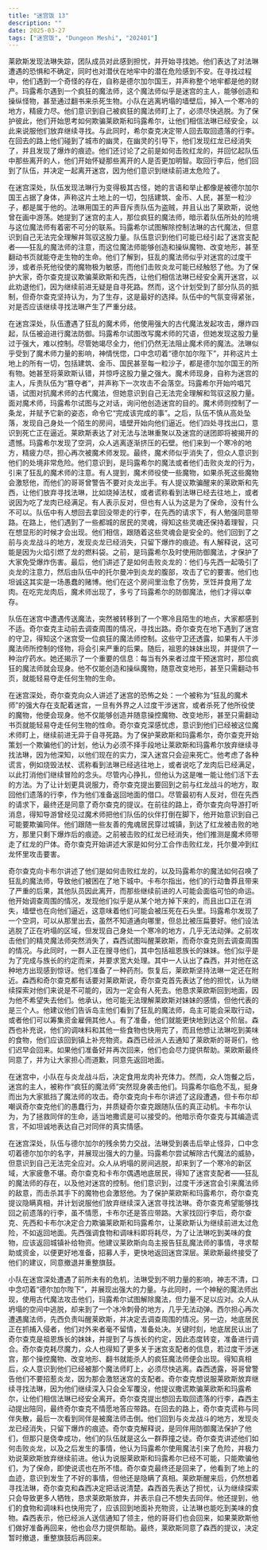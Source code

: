 ```yaml
---
title: "迷宫饭 13"
description: ""
date: 2025-03-27
tags: ["迷宫饭", "Dungeon Meshi", "202401"]
---
```


莱欧斯发现法琳失踪，团队成员对此感到担忧，并开始寻找她。他们表达了对法琳遭遇的恐惧和不确定，同时也对潜伏在地牢中的潜在危险感到不安。在寻找过程中，他们遇到一个奇怪的存在，自称是德尔加尔国王，并声称整个地牢都是他的财产。玛露希尔遇到一个疯狂的魔法师，这个魔法师似乎是迷宫的主人，能够创造和操纵怪物，甚至通过翻书来杀死生物。小队在逃离坍塌的墙壁后，掉入一个寒冷的地方，精疲力尽。他们意识到自己被疯狂的魔法师盯上了，必须尽快逃脱。为了保护彼此，他们开始思考如何欺骗莱欧斯和玛露希尔，让他们相信法琳已经安全，以此来说服他们放弃继续寻找。与此同时，希尔查克决定带人回去取回遗落的行李。在回去的路上他们碰到了城市的幽灵，在幽灵的引导下，他们发现红龙已经消失了，并且发现了爆炸的痕迹。他们还讨论了之前是如何击败红龙的，并回忆起队伍中那些离开的人，他们开始怀疑那些离开的人是否更加明智。取回行李后，他们回到了队伍，并决定一起离开迷宫，因为他们意识到继续前进太危险了。

在迷宫深处，队伍发现法琳行为变得极其古怪，她的言语和举止都像是被德尔加尔国王占据了身体，声称这片土地上的一切，包括建筑、金币、人民，甚至一粒沙子，都是属于他的。法琳用国王的声音斥责队伍为盗贼，并且认出了莱欧斯，说他曾在画中游荡。她提到了迷宫的主人，那位疯狂的魔法师，暗示着队伍所处的险境与这位魔法师有着密不可分的联系。玛露希尔试图解除控制法琳的古代魔法，但意识到自己无法完全理解并驾驭这股力量。队伍意识到他们可能已经引起了迷宫支配者——狂乱的魔法师的注意，而这位魔法师能够创造和操纵魔物、改变地形，甚至翻动书页就能夺走生物的生命。他们了解到，狂乱的魔法师似乎对迷宫的过度干涉，或者杀死他役使的魔物极为敏感，而他们击败炎龙可能已经触怒了他。为了保护大家，奇尔查克提议欺骗莱欧斯和先西，让他们相信法琳已经安全离开迷宫，以此劝退他们，因为继续前进无疑是自寻死路。然而，这个计划受到了部分队员的抵制，但奇尔查克坚持认为，为了生存，这是最好的选择。队伍中的气氛变得紧张，对是否应该继续寻找法琳产生了严重分歧。

在迷宫深处，队伍遭遇了狂乱的魔术师，他使用强大的古代魔法发起攻击，爆炸四起，队伍被迫进行魔法防御。玛露希尔试图改写魔术师的咒语，但她发现这股力量过于强大，难以控制。尽管她竭尽全力，他们仍然无法阻止魔术师的魔法。法琳似乎受到了魔术师力量的影响，神情恍惚，口中念叨着“德尔加尔陛下”，并称这片土地上的所有一切，包括建筑、金币、国民甚至每一粒沙子，都是德尔加尔国王的所有物。她甚至将莱欧斯认错，并惊呼这股力量之强大。魔术师现身，自称为迷宫的主人，斥责队伍为“篡夺者”，并声称下一次攻击不会落空。玛露希尔开始吟唱咒语，试图对抗魔术师的古代魔法，但她意识到自己无法完全理解和驾驭这股力量。面对魔术师，玛露希尔试图与之对话，询问他创造迷宫的目的。魔术师则控制了一条龙，并赋予它新的姿态，命令它“完成该完成的事”。之后，队伍不慎从高处坠落，发现自己身处一个陌生的房间，墙壁开始向他们逼近。他们四处寻找出口，意识到死亡正在逼近。莱欧斯表达了对无法与法琳重聚以及迷宫的谜团即将被揭开的遗憾。玛露希尔发现了空洞，众人逃离逐渐挤压的石壁。他们来到一个寒冷的地方，精疲力尽，担心再次被魔术师发现。最终，魔术师似乎消失了，但众人意识到他们的处境非常危险。他们意识到，是玛露希尔的魔法或者他们击败炎龙的行为，引来了狂乱的魔术师的注意。有人提到，魔术师役使一些魔物，如果杀死这些魔物会激怒他，而他们的哥哥曾警告不要对炎龙出手。有人提议欺骗醒来的莱欧斯和先西，让他们放弃寻找法琳，比如烧掉法杖，或者谎称看到法琳已经去往地上，或者说因为吃了龙肉已经满足。有人表示反对，但也有人认为这是为了保命，没有什么不可以。队伍中有人想回去拿回没带走的行李，在先西的请求下，有人勉强同意带路。在路上，他们遇到了一些都城的居民的灵魂，得知这些灵魂还保持着理智，只在想显形的时候才会出现。他们相信，跟随着这些灵魂会是安全的。他们回到了之前与炎龙战斗的地方，发现炎龙已经消失，只留下爆炸的痕迹。有人解释说，这可能是因为火焰引燃了龙的燃料袋。之前，是玛露希尔及时使用防御魔法，才保护了大家免受爆炸伤害。最后，他们讲述了是如何击败炎龙的：他们与先西一起吸引了炎龙的注意力，然后由队伍中的托尔曼冲到炎龙的腹部，攻击了它的要害。他们也坦诚这其实是一场愚蠢的赌博。他们在这个房间里治愈了伤势，烹饪并食用了龙肉。在吃完龙肉后，魔术师出现了，多亏了玛露希尔的防御魔法，他们才得以幸存。

队伍在迷宫中遭遇传送魔法，突然被转移到了一个寒冷且陌生的地点，大家都感到不适。奇尔查克主动前去调查周围的情况，寻找出路。奇尔查克在地下遇到了迷宫的守卫，得知这个迷宫受一位疯狂的魔法师控制。这些守卫还透露，如果有人干涉魔法师所控制的怪物，将会引来严重的后果。随后，祖恩的妹妹出现，并提供了一种治疗药水。她还揭示了一个重要的信息：每当有外来者过度干预迷宫时，那位疯狂的魔法师就会现身。他不仅能创造和操纵魔物，随意改变地形，甚至只需翻动书页，就能轻易夺走任何生物的生命。

在迷宫深处，奇尔查克向众人讲述了迷宫的恐怖之处：一个被称为“狂乱的魔术师”的强大存在支配着迷宫，一旦有外界之人过度干涉迷宫，或者杀死了他所役使的魔物，他便会现身。他不仅能够创造并随意操控魔物、改变地形，甚至只需翻动书页就能轻易夺走任何生物的性命。奇尔查克深感忧虑，意识到他们已经被这位魔术师盯上，继续前进无异于自寻死路。为了保护莱欧斯和玛露希尔，奇尔查克开始策划一个欺骗他们的计划，他认为必须不择手段地让莱欧斯和玛露希尔放弃继续寻找法琳，因为他深知，以他们现在的实力，深入迷宫只会迎来死亡。他考虑了各种谎言，例如烧毁法杖、谎称看到法琳已经逃往地上，或者说吃了龙肉后已经满足，以此打消他们继续冒险的念头。尽管内心挣扎，但他认为这是唯一能让他们活下去的方法。为了让计划更具说服力，奇尔查克提出要回到之前与红龙战斗的地方，取回他们遗落的行李，作为他们准备返回地面的借口。尽管最初有人反对，但在先西的请求下，最终还是同意了奇尔查克的提议。在前往的路上，奇尔查克向导游打听消息，得知导游曾经见过魔术师把他们队伍的伙伴打倒在脚下，他开始意识到自己可能要欺骗同伴。他们跟随一些友善的鬼魂居民穿过城镇，到达了红龙被击败的地方，那里只剩下爆炸后的痕迹。之前被击败的红龙已经消失，他们推测是魔术师带走了红龙的尸体。奇尔查克开始讲述大家是如何分工合作击败红龙，托尔曼冲到红龙怀里攻击要害。

奇尔查克向卡布尔讲述了他们是如何击败红龙的，以及玛露希尔的魔法如何召唤了狂乱的魔法师，导致他们被困在了地下城中。卡布尔指出，他们的行动鲁莽且带来了严重的后果，其他队员因此离开，而那些继续前进的人可能会面临可怕的命运。他开始调查周围的情况，发现他们似乎是从某个地方掉下来的，而且出口正在消失，墙壁也在向他们逼近，这意味着他们可能会被压死在石头里。玛露希尔发现了一个空洞，可以从那里出去，虽然不知道通向哪里，但总比被压扁要好。他们设法逃脱了正在坍塌的区域，但发现自己身处一个寒冷的地方，几乎无法动弹。之前攻击他们的精灵魔法师突然消失了，森西试图叫醒莱欧斯，而奇尔查克则去调查周围的情况。与此同时，一群人正在搜寻他们，其中包括祖恩族长的妹妹。他们似乎是为了完成与族长的约定而来，并要求宽大处理。其中一人认出了森西，并对他在这种地方出现感到惊讶。他们准备了一种药剂。恢复后，莱欧斯坚持法琳一定还在附近。森西和奇尔查克都有话要对莱欧斯说，奇尔查克首先表达了他的担忧，认为继续探索对他们来说是不可能的，因为一定会有人死去。他恳求莱欧斯回到地面，因为他不希望失去他们。他承认，他可能无法理解莱欧斯对妹妹的感情，但他代表的是三个人。他建议他们告诉岛主他们看到了狂乱的魔法师，岛主可能会采取行动，或者他们可以筹集资金雇佣其他人。有了准备，他们就能更快地到达这个阶层。森西也补充说，他们的调味料和其他一些食物也快用完了，而且他想让法琳吃到美味的食物，他们应该回到镇上补充物资。森西已经派人去通知了莱欧斯的哥哥们，他们迟早会回来。如果他们准备好并再次回来，他们也会尽力提供帮助。莱欧斯最终同意了，并为让大家担心而道歉，同意先返回地面。

在迷宫中，小队在与炎龙战斗后，决定食用龙肉补充体力。然而，众人饱餐之后，迷宫的主人，被称作“疯狂的魔法师”突然现身袭击他们。玛露希尔临危不乱，挺身而出为大家抵挡了魔法师的攻击。奇尔查克向卡布尔讲述了这段遭遇，但卡布尔却嘲讽奇尔查克他们的愚蠢行为，并质疑奇尔查克跟随队伍的真正动机。卡布尔认为，为了拯救同伴的生命，适当地撒谎是可以接受的。他暗示奇尔查克与其编造谎言，不如坦诚地表达自己对同伴的真实情感。

在迷宫深处，队伍与德尔加尔的残余势力交战，法琳受到袭击后举止怪异，口中念叨着德尔加尔的名字，并展现出强大的力量。玛露希尔尝试解除古代魔法的威胁，但意识到自己无法完全应对。众人从坍塌的房间逃脱，却来到了一个寒冷的新区域，大家疲惫不堪。奇尔查克和卡布尔偶遇地底居民，得知了迷宫支配者——狂乱的魔法师的存在，以及他对迷宫的控制。他们意识到，过度干涉迷宫会引来魔法师的敌意，而击杀其手下的魔物也会激怒他。为了保护莱欧斯和玛露希尔，奇尔查克提议隐瞒真相，并计划说服他们放弃继续深入迷宫寻找法琳。奇尔查克希望能够找回之前遗落的行李，虽不情愿，卡布尔还是答应带路。大家找回行李后，奇尔查克、先西和卡布尔决定合力欺骗莱欧斯和玛露希尔，让莱欧斯认为继续前进太过危险，不如返回地面。先西强调食物和调味料即将耗尽，为了让法琳吃到美味的食物，应该返回城镇补给物资。他建议莱欧斯向岛主报告狂乱魔法师的事情，寻求帮助或资金，以便更好地准备，招募人手，更快地返回迷宫深层。莱欧斯最终接受了他们的建议，同意撤退并重整旗鼓。

小队在迷宫深处遭遇了前所未有的危机，法琳受到不明力量的影响，神志不清，口中念叨着“德尔加尔陛下”，并展现出强大的力量。与此同时，一个神秘的魔法师出现，使用古代魔法攻击他们，玛露希尔试图解除魔法，但力量不足以应对。众人从坍塌的空间中逃脱，却来到了一个冰冷刺骨的地方，几乎无法动弹。西尔担心再次遭遇魔法师，先西负责叫醒莱欧斯，并决定去调查周围的情况。另一边，地底居民正在抓捕入侵者，他们对外来者毫不留情，准备处决。关键时刻，地底居民认出了奇尔查克是祖恩族长的妹妹，并提到了与族长的约定，因此态度转变，准备进行调合。奇尔查克耗尽魔力，众人也得知了更多关于迷宫支配者的信息，若过度干涉迷宫，那个操控魔物、改变地形、翻书就能杀人的疯狂魔法师便会出现。得知真相后，众人意识到他们已经被那个魔法师盯上，必须尽快逃离。森西透露，哥哥曾警告他们不要招惹炎龙，因为那会激怒迷宫的支配者。奇尔查克想说服莱欧斯放弃继续寻找法琳，因为他们继续深入只会全军覆没，他提议撒谎欺骗莱欧斯和玛露希尔，让他们相信法琳已经安全离开。奇尔查克提出想回去取回遗落的行李，森西主动提出陪同，最终奇尔查克不情愿地答应带路。在回去的路上，奇尔查克谎称与同伴失散，最后一次看到同伴是被魔法师击倒。他们回到与炎龙战斗的地方，发现炎龙已经消失，只留下爆炸的痕迹。奇尔查克解释说，是同伴用防御魔法保护了他们，但那只是侥幸成功，他们的队伍就是这么一群莽撞之徒。奇尔查克讲述他们如何击败炎龙，以及之后发生的事情，他认为玛露希尔使用魔法引来了危险，并极力劝说莱欧斯放弃继续前进。他认为说服莱欧斯和玛露希尔已经不可能，只能欺骗他们，为了保命，即使说谎也在所不惜。奇尔查克最终还是回来了，他看到了地上的血迹，意识到发生了不好的事情，但他还是隐瞒了真相。莱欧斯醒来后，仍然想着寻找法琳，奇尔查克和森西决定把话说清楚。森西首先表达了担忧，认为继续探索只会导致更多人牺牲，恳求莱欧斯放弃，并表示自己不想失去同伴。他还提到，他们的食物和调味料也快用完了，应该回到地面补充物资，让法琳也能吃到美味的食物。森西表示，他已经派人送信通知了领主，他的哥哥们也会回来，如果莱欧斯他们做好准备再回来，他也会尽力提供帮助。最终，莱欧斯同意了森西的提议，决定暂时撤退，重整旗鼓后再回来。
